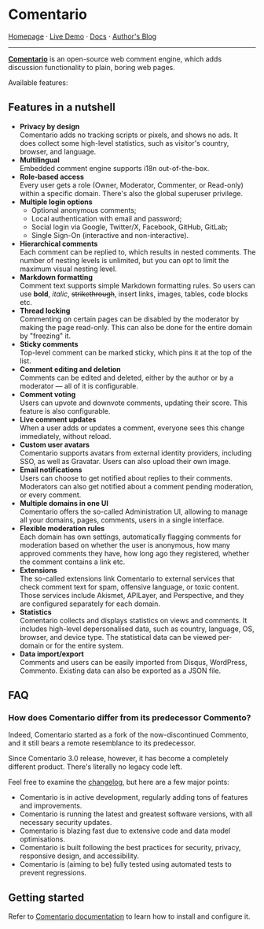 # Comentario

[Homepage](https://comentario.app/) · [Live Demo](https://demo.comentario.app) · [Docs](https://docs.comentario.app/) · [Author's Blog](https://yktoo.com/)

---

**[Comentario](https://comentario.app)** is an open-source web comment engine, which adds discussion functionality to plain, boring web pages.

Available features:

## Features in a nutshell

* **Privacy by design**\
  Comentario adds no tracking scripts or pixels, and shows no ads. It does collect some high-level statistics, such as visitor's country, browser, and language.
* **Multilingual**\
  Embedded comment engine supports i18n out-of-the-box.
* **Role-based access**\
  Every user gets a role (Owner, Moderator, Commenter, or Read-only) within a specific domain. There's also the global superuser privilege.
* **Multiple login options**
  * Optional anonymous comments;
  * Local authentication with email and password;
  * Social login via Google, Twitter/X, Facebook, GitHub, GitLab;
  * Single Sign-On (interactive and non-interactive).
* **Hierarchical comments**\
  Each comment can be replied to, which results in nested comments. The number of nesting levels is unlimited, but you can opt to limit the maximum visual nesting level.
* **Markdown formatting**\
  Comment text supports simple Markdown formatting rules. So users can use **bold**, *italic*, ~~strikethrough~~, insert links, images, tables, code blocks etc.
* **Thread locking**\
  Commenting on certain pages can be disabled by the moderator by making the page read-only. This can also be done for the entire domain by "freezing" it.
* **Sticky comments**\
  Top-level comment can be marked sticky, which pins it at the top of the list.
* **Comment editing and deletion**\
  Comments can be edited and deleted, either by the author or by a moderator — all of it is configurable.
* **Comment voting**\
  Users can upvote and downvote comments, updating their score. This feature is also configurable.
* **Live comment updates**\
  When a user adds or updates a comment, everyone sees this change immediately, without reload.
* **Custom user avatars**\
  Comentario supports avatars from external identity providers, including SSO, as well as Gravatar. Users can also upload their own image.
* **Email notifications**\
  Users can choose to get notified about replies to their comments. Moderators can also get notified about a comment pending moderation, or every comment.
* **Multiple domains in one UI**\
  Comentario offers the so-called Administration UI, allowing to manage all your domains, pages, comments, users in a single interface.
* **Flexible moderation rules**\
  Each domain has own settings, automatically flagging comments for moderation based on whether the user is anonymous, how many approved comments they have, how long ago they registered, whether the comment contains a link etc.
* **Extensions**\
  The so-called extensions link Comentario to external services that check comment text for spam, offensive language, or toxic content. Those services include Akismet, APILayer, and Perspective, and they are configured separately for each domain.
* **Statistics**\
  Comentario collects and displays statistics on views and comments. It includes high-level depersonalised data, such as country, language, OS, browser, and device type. The statistical data can be viewed per-domain or for the entire system.
* **Data import/export**\
  Comments and users can be easily imported from Disqus, WordPress, Commento. Existing data can also be exported as a JSON file.

## FAQ

### How does Comentario differ from its predecessor Commento?

Indeed, Comentario started as a fork of the now-discontinued Commento, and it still bears a remote resemblance to its predecessor.

Since Comentario 3.0 release, however, it has become a completely different product. There's literally no legacy code left.

Feel free to examine the [changelog](CHANGELOG.md), but here are a few major points:

* Comentario is in active development, regularly adding tons of features and improvements.
* Comentario is running the latest and greatest software versions, with all necessary security updates.
* Comentario is blazing fast due to extensive code and data model optimisations.
* Comentario is built following the best practices for security, privacy, responsive design, and accessibility.
* Comentario is (aiming to be) fully tested using automated tests to prevent regressions.

## Getting started

Refer to [Comentario documentation](https://docs.comentario.app/en/getting-started/) to learn how to install and configure it.
